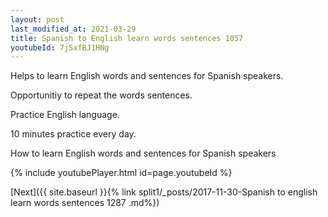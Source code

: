 ```yaml
---
layout: post
last_modified_at: 2021-03-29
title: Spanish to English learn words sentences 1057 
youtubeId: 7jSxfBJ1HNg
---
```

 
 
Helps to learn English words and sentences for Spanish speakers.

Opportunitiy to repeat the words sentences. 

Practice English language. 
 
10 minutes practice every day. 
 
How to learn English words and sentences for Spanish speakers 
 
{% include youtubePlayer.html id=page.youtubeId %}
 
 
[Next]({{ site.baseurl }}{% link  split1/_posts/2017-11-30-Spanish to english learn words sentences 1287 .md%})
 
